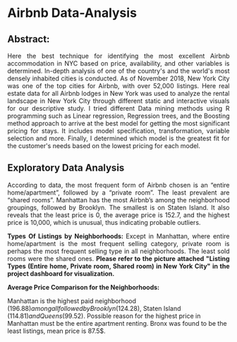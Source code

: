 # Airbnb Data-Analysis

## Abstract:
<p align="justify">
Here the best technique for identifying the most excellent Airbnb accommodation in NYC based on price, availability, and other variables is determined. In-depth analysis of one of the country's and the world's most densely inhabited cities is conducted. As of November 2018, New York City was one of the top cities for Airbnb, with over 52,000 listings. Here real estate data for all Airbnb lodges in New York was used to analyze the rental landscape in New York City through different static and interactive visuals for our descriptive study. I tried different Data mining methods using R programming such as Linear regression, Regression trees, and the Boosting method approach to arrive at the best model for getting the most significant pricing for stays. It includes model specification, transformation, variable selection and more. Finally, I determined which model is the greatest fit for the customer's needs based on the lowest pricing for each model.
</p> 

## Exploratory Data Analysis
<p align="justify">
According to data, the most frequent form of Airbnb chosen is an “entire home/apartment”, followed by a “private room”. The least prevalent are “shared rooms”. Manhattan has the most Airbnb’s among the neighborhood groupings, followed by Brooklyn. The smallest is on Staten Island. It also reveals that the least price is 0, the average price is 152.7, and the highest price is 10,000, which is unusual, thus indicating probable outliers.
</p>
<p align="justify">
<b>
Types Of Listings by Neighborhoods:
</b>
Except in Manhattan, where entire home/apartment is the most frequent selling category, private room is perhaps the most frequent selling type in all neighborhoods. The least sold rooms were the shared ones. <b>Please refer to the picture attached "Listing Types (Entire home, Private room, Shared room) in New York City" in the project dashboard for visualization.</b>
</p>
<p align="justify">
<b>Average Price Comparison for the Neighborhoods:</b>

Manhattan is the highest paid neighborhood (196.88$) among all followed by Brooklyn (124.28$), Staten Island (114.81$) and Queens (99.52$). Possible reason for the highest price in Manhattan must be the entire apartment renting. Bronx was found to be the least listings, mean price is 87.5$.
</p>
